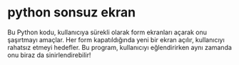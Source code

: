 # python sonsuz ekran 
 Bu Python kodu, kullanıcıya sürekli olarak form ekranları açarak onu şaşırtmayı amaçlar. Her form kapatıldığında yeni bir ekran açılır, kullanıcıyı rahatsız etmeyi hedefler. Bu program, kullanıcıyı eğlendirirken aynı zamanda onu biraz da sinirlendirebilir!
